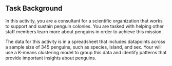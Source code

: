 ## Task Background

In this activity, you are a consultant for a scientific organization that works to support and sustain penguin colonies. You are tasked with helping other staff members learn more about penguins in order to achieve this mission.

The data for this activity is in a spreadsheet that includes datapoints across a sample size of 345 penguins, such as species, island, and sex. Your will use a K-means clustering model to group this data and identify patterns that provide important insights about penguins.

